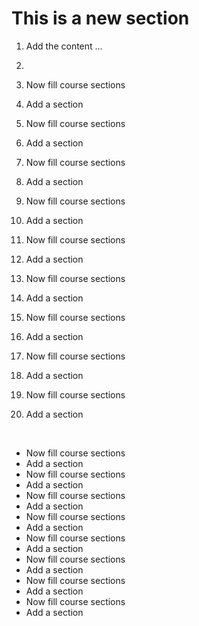 # This is a new section

1. Add the content ...
2. <br>

3. Now fill course sections
4. Add a section
5. Now fill course sections
6. Add a section
7. Now fill course sections
8. Add a section
9. Now fill course sections
10. Add a section
11. Now fill course sections
12. Add a section
13. Now fill course sections
14. Add a section
15. Now fill course sections
16. Add a section
17. Now fill course sections
18. Add a section
19. Now fill course sections
20. Add a section

<!-- -->

<br>

- Now fill course sections
- Add a section
- Now fill course sections
- Add a section
- Now fill course sections
- Add a section
- Now fill course sections
- Add a section
- Now fill course sections
- Add a section
- Now fill course sections
- Add a section
- Now fill course sections
- Add a section
- Now fill course sections
- Add a section

<!-- -->

